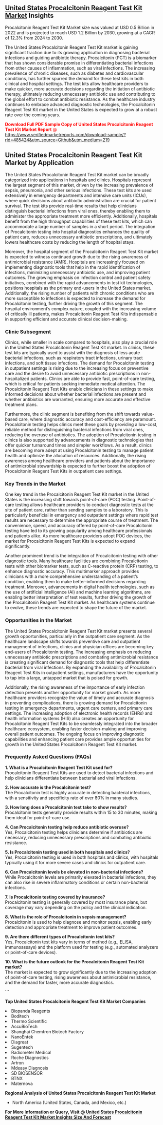 <h2><a href="https://www.verifiedmarketreports.com/download-sample/?rid=485424&amp;utm_source=Github&amp;utm_medium=219" target="_blank">United States Procalcitonin Reagent Test Kit Market</a> Insights</h2><p>Procalcitonin Reagent Test Kit Market size was valued at USD 0.5 Billion in 2022 and is projected to reach USD 1.2 Billion by 2030, growing at a CAGR of 12.3% from 2024 to 2030.</p><p> <p>The United States Procalcitonin Reagent Test Kit market is gaining significant traction due to its growing application in diagnosing bacterial infections and guiding antibiotic therapy. Procalcitonin (PCT) is a biomarker that has shown considerable promise in differentiating bacterial infections from other causes of inflammation, such as viral infections. The increasing prevalence of chronic diseases, such as diabetes and cardiovascular conditions, has further spurred the demand for these test kits in both clinical and hospital settings. The test kits allow healthcare providers to make quicker, more accurate decisions regarding the initiation of antibiotic therapy, ultimately reducing unnecessary antibiotic use and contributing to the global effort to combat antibiotic resistance. As the healthcare industry continues to embrace advanced diagnostic technologies, the Procalcitonin Reagent Test Kit market in the United States is expected to grow at a robust rate over the coming years. <p><span class=""><span style="color: #ff0000;"><strong>Download Full PDF Sample Copy of United States Procalcitonin Reagent Test Kit Market Report</strong> @ </span><a href="https://www.verifiedmarketreports.com/download-sample/?rid=485424&amp;utm_source=Github&amp;utm_medium=219" target="_blank">https://www.verifiedmarketreports.com/download-sample/?rid=485424&amp;utm_source=Github&amp;utm_medium=219</a></span></p></p> <h2>United States Procalcitonin Reagent Test Kit Market by Application</h2> <p>The United States Procalcitonin Reagent Test Kit market can be broadly categorized into applications in hospitals and clinics. Hospitals represent the largest segment of this market, driven by the increasing prevalence of sepsis, pneumonia, and other serious infections. These test kits are used extensively in emergency departments and intensive care units (ICUs), where quick decisions about antibiotic administration are crucial for patient survival. The test kits provide real-time results that help clinicians distinguish bacterial infections from viral ones, thereby enabling them to administer the appropriate treatment more efficiently. Additionally, hospitals benefit from the high throughput capabilities of these test kits, which can accommodate a large number of samples in a short period. The integration of Procalcitonin testing into hospital diagnostics enhances the quality of patient care, reduces unnecessary antibiotic prescriptions, and ultimately lowers healthcare costs by reducing the length of hospital stays. <p>Moreover, the hospital segment of the Procalcitonin Reagent Test Kit market is expected to witness continued growth due to the rising awareness of antimicrobial resistance (AMR). Hospitals are increasingly focused on implementing diagnostic tools that help in the rapid identification of infections, minimizing unnecessary antibiotic use, and improving patient outcomes. The growing emphasis on infection control and patient safety initiatives, combined with the rapid advancements in test kit technologies, positions hospitals as the primary end-users in the United States market. Additionally, the rising number of patients with chronic conditions who are more susceptible to infections is expected to increase the demand for Procalcitonin testing, further driving the growth of this segment. The hospital environment’s complex nature, coupled with the increasing volume of critically ill patients, makes Procalcitonin Reagent Test Kits indispensable in supporting efficient and accurate clinical decision-making. <h3>Clinic Subsegment</h3> <p>Clinics, while smaller in scale compared to hospitals, also play a crucial role in the United States Procalcitonin Reagent Test Kit market. In clinics, these test kits are typically used to assist with the diagnosis of less acute bacterial infections, such as respiratory tract infections, urinary tract infections, and soft tissue infections. The demand for Procalcitonin testing in outpatient settings is rising due to the increasing focus on preventive care and the desire to avoid unnecessary antibiotic prescriptions in non-hospitalized patients. Clinics are able to provide fast, point-of-care testing, which is critical for patients seeking immediate medical attention. The Procalcitonin Reagent Test Kits enable clinicians in these settings to make informed decisions about whether bacterial infections are present and whether antibiotics are warranted, ensuring more accurate and effective treatment plans. <p>Furthermore, the clinic segment is benefiting from the shift towards value-based care, where diagnostic accuracy and cost-efficiency are paramount. Procalcitonin testing helps clinics meet these goals by providing a low-cost, reliable method for distinguishing bacterial infections from viral ones, reducing the overuse of antibiotics. The adoption of Procalcitonin testing in clinics is also supported by advancements in diagnostic technologies that offer quicker turnaround times and simpler workflows. As a result, clinics are becoming more adept at using Procalcitonin testing to manage patient health and optimize the allocation of resources. Additionally, the rising awareness among healthcare providers and patients about the importance of antimicrobial stewardship is expected to further boost the adoption of Procalcitonin Reagent Test Kits in outpatient care settings. <h3>Key Trends in the Market</h3> <p>One key trend in the Procalcitonin Reagent Test Kit market in the United States is the increasing shift towards point-of-care (POC) testing. Point-of-care testing allows healthcare providers to conduct diagnostic tests at the site of patient care, rather than sending samples to a laboratory. This is particularly beneficial in emergency and outpatient settings where rapid test results are necessary to determine the appropriate course of treatment. The convenience, speed, and accuracy offered by point-of-care Procalcitonin testing have led to its growing popularity among healthcare professionals and patients alike. As more healthcare providers adopt POC devices, the market for Procalcitonin Reagent Test Kits is expected to expand significantly. <p>Another prominent trend is the integration of Procalcitonin testing with other diagnostic tools. Many healthcare facilities are combining Procalcitonin tests with other biomarker tests, such as C-reactive protein (CRP) testing, to enhance diagnostic accuracy. This multimarker approach provides clinicians with a more comprehensive understanding of a patient’s condition, enabling them to make better-informed decisions regarding treatment. Moreover, advancements in digital health technologies, such as the use of artificial intelligence (AI) and machine learning algorithms, are enabling better interpretation of test results, further driving the growth of the Procalcitonin Reagent Test Kit market. As healthcare systems continue to evolve, these trends are expected to shape the future of the market. <h3>Opportunities in the Market</h3> <p>The United States Procalcitonin Reagent Test Kit market presents several growth opportunities, particularly in the outpatient care segment. As the healthcare landscape shifts towards preventive care and outpatient management of infections, clinics and physician offices are becoming key end-users of Procalcitonin testing. The increasing emphasis on reducing unnecessary antibiotic prescriptions and combating antimicrobial resistance is creating significant demand for diagnostic tools that help differentiate bacterial from viral infections. By expanding the availability of Procalcitonin Reagent Test Kits in outpatient settings, manufacturers have the opportunity to tap into a large, untapped market that is poised for growth. <p>Additionally, the rising awareness of the importance of early infection detection presents another opportunity for market growth. As more healthcare providers recognize the value of timely and accurate diagnosis in preventing complications, there is growing demand for Procalcitonin testing in emergency departments, urgent care centers, and primary care settings. The increasing adoption of electronic health records (EHRs) and health information systems (HIS) also creates an opportunity for Procalcitonin Reagent Test Kits to be seamlessly integrated into the broader healthcare ecosystem, enabling faster decision-making and improving overall patient outcomes. The ongoing focus on improving diagnostic capabilities and enhancing patient care provides ample opportunities for growth in the United States Procalcitonin Reagent Test Kit market. <h3>Frequently Asked Questions (FAQs)</h3> <p><strong>1. What is a Procalcitonin Reagent Test Kit used for?</strong><br>Procalcitonin Reagent Test Kits are used to detect bacterial infections and help clinicians differentiate between bacterial and viral infections.</p> <p><strong>2. How accurate is the Procalcitonin test?</strong><br>The Procalcitonin test is highly accurate in detecting bacterial infections, with a sensitivity and specificity rate of over 80% in many studies.</p> <p><strong>3. How long does a Procalcitonin test take to show results?</strong><br>Procalcitonin tests generally provide results within 15 to 30 minutes, making them ideal for point-of-care use.</p> <p><strong>4. Can Procalcitonin testing help reduce antibiotic overuse?</strong><br>Yes, Procalcitonin testing helps clinicians determine if antibiotics are necessary, reducing unnecessary prescriptions and combating antibiotic resistance.</p> <p><strong>5. Is Procalcitonin testing used in both hospitals and clinics?</strong><br>Yes, Procalcitonin testing is used in both hospitals and clinics, with hospitals typically using it for more severe cases and clinics for outpatient care.</p> <p><strong>6. Can Procalcitonin levels be elevated in non-bacterial infections?</strong><br>While Procalcitonin levels are primarily elevated in bacterial infections, they can also rise in severe inflammatory conditions or certain non-bacterial infections.</p> <p><strong>7. Is Procalcitonin testing covered by insurance?</strong><br>Procalcitonin testing is generally covered by most insurance plans, but coverage may vary depending on the policy and the clinical indication.</p> <p><strong>8. What is the role of Procalcitonin in sepsis management?</strong><br>Procalcitonin is used to help diagnose and monitor sepsis, enabling early detection and appropriate treatment to improve patient outcomes.</p> <p><strong>9. Are there different types of Procalcitonin test kits?</strong><br>Yes, Procalcitonin test kits vary in terms of method (e.g., ELISA, immunoassays) and the platform used for testing (e.g., automated analyzers or point-of-care devices).</p> <p><strong>10. What is the future outlook for the Procalcitonin Reagent Test Kit market?</strong><br>The market is expected to grow significantly due to the increasing adoption of point-of-care testing, rising awareness about antimicrobial resistance, and the demand for faster, more accurate diagnostics.</p> ```</p><p><strong>Top United States Procalcitonin Reagent Test Kit Market Companies</strong></p><div data-test-id=""><p><li>Biopanda Reagents</li><li> Boditech</li><li> Thermo Scientific</li><li> AccuBioTech</li><li> Shanghai Chemtron Biotech Factory</li><li> NanoEntek</li><li> Diagreat</li><li> Sugentech</li><li> Radiometer Medical</li><li> Roche Diagnostics</li><li> Artron</li><li> Mdeasy Diagnosis</li><li> SD BIOSENSOR</li><li> BTNX</li><li> Maternova</li></p><div><strong>Regional Analysis of&nbsp;United States Procalcitonin Reagent Test Kit Market</strong></div><ul><li dir="ltr"><p dir="ltr">North America&nbsp;(United States, Canada, and Mexico, etc.)</p></li></ul><p><strong>For More Information or Query, Visit @&nbsp;</strong><strong><a href="https://www.verifiedmarketreports.com/product/procalcitonin-reagent-test-kit-market-size-and-forecast/?utm_source=Github&amp;utm_medium=219" target="_blank">United States Procalcitonin Reagent Test Kit Market Insights Size And Forecast</a></strong></p></div>
